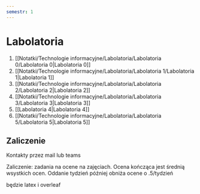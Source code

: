 ```yaml
---
semestr: 1
---
```


# Labolatoria
1. [[Notatki/Technologie informacyjne/Labolatoria/Labolatoria 0/Labolatoria 0|Labolatoria 0]]
2. [[Notatki/Technologie informacyjne/Labolatoria/Labolatoria 1/Labolatoria 1|Labolatoria 1]]
3. [[Notatki/Technologie informacyjne/Labolatoria/Labolatoria 2/Labolatoria 2|Labolatoria 2]]
4. [[Notatki/Technologie informacyjne/Labolatoria/Labolatoria 3/Labolatoria 3|Labolatoria 3]]
5. [[Labolatoria 4|Labolatoria 4]]
6. [[Notatki/Technologie informacyjne/Labolatoria/Labolatoria 5/Labolatoria 5|Labolatoria 5]]

## Zaliczenie
Kontakty przez mail lub teams

Zaliczenie:
zadania na ocene na zajęciach. Ocena kończąca jest średnią wsystkich ocen. Oddanie tydzień później obniża ocene o .5/tydzień

będzie latex i overleaf